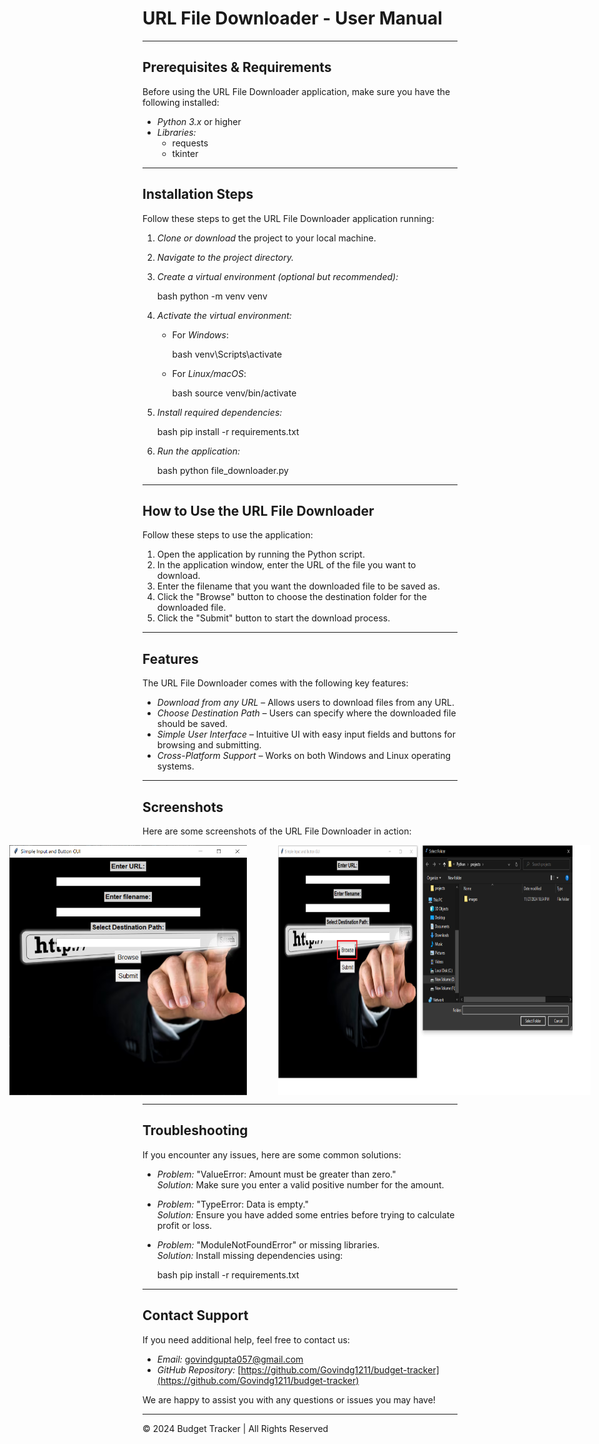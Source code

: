 # URL File Downloader - User Manual

---

## Prerequisites & Requirements

Before using the URL File Downloader application, make sure you have the following installed:

- *Python 3.x* or higher
- *Libraries:* 
  - requests
  - tkinter

---

## Installation Steps

Follow these steps to get the URL File Downloader application running:

1. *Clone or download* the project to your local machine.
2. *Navigate to the project directory.*
3. *Create a virtual environment (optional but recommended):*

    bash
    python -m venv venv
    

4. *Activate the virtual environment:*
    - For *Windows*:

        bash
        venv\Scripts\activate
        

    - For *Linux/macOS*:

        bash
        source venv/bin/activate
        

5. *Install required dependencies:*

    bash
    pip install -r requirements.txt
    

6. *Run the application:*

    bash
    python file_downloader.py
    

---

## How to Use the URL File Downloader

Follow these steps to use the application:

1. Open the application by running the Python script.
2. In the application window, enter the URL of the file you want to download.
3. Enter the filename that you want the downloaded file to be saved as.
4. Click the "Browse" button to choose the destination folder for the downloaded file.
5. Click the "Submit" button to start the download process.

---

## Features

The URL File Downloader comes with the following key features:

- *Download from any URL* – Allows users to download files from any URL.
- *Choose Destination Path* – Users can specify where the downloaded file should be saved.
- *Simple User Interface* – Intuitive UI with easy input fields and buttons for browsing and submitting.
- *Cross-Platform Support* – Works on both Windows and Linux operating systems.

---

## Screenshots

Here are some screenshots of the URL File Downloader in action:

<div style="display: flex; justify-content: center; gap: 50px;">

  <img src="pics/url1.png" alt="url downloader in Action" width="500" height="400" />

  <img src="pics/url2.png" alt="url downloader in Action" width="500" height="400" />

</div>

---

## Troubleshooting

If you encounter any issues, here are some common solutions:

- *Problem:* "ValueError: Amount must be greater than zero."  
  *Solution:* Make sure you enter a valid positive number for the amount.

- *Problem:* "TypeError: Data is empty."  
  *Solution:* Ensure you have added some entries before trying to calculate profit or loss.

- *Problem:* "ModuleNotFoundError" or missing libraries.  
  *Solution:* Install missing dependencies using:

    bash
    pip install -r requirements.txt
    

---

## Contact Support

If you need additional help, feel free to contact us:

- *Email:* [govindgupta057@gmail.com](mailto:govindgupta057@gmail.com.com)
- *GitHub Repository:* [https://github.com/Govindg1211/budget-tracker](https://github.com/Govindg1211/budget-tracker)

We are happy to assist you with any questions or issues you may have!

---

&copy; 2024 Budget Tracker | All Rights Reserved
